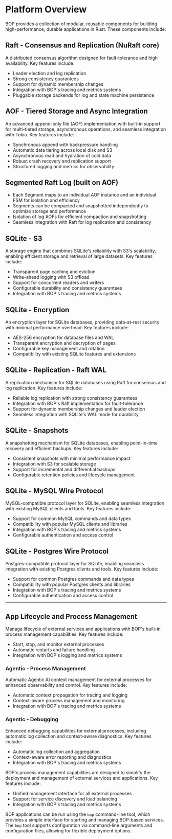 # Platform Overview

BOP provides a collection of modular, reusable components for building high-performance, durable applications in Rust. These components include:

## Raft - Consensus and Replication (NuRaft core)

A distributed consensus algorithm designed for fault-tolerance and high availability. Key features include:

- Leader election and log replication
- Strong consistency guarantees
- Support for dynamic membership changes
- Integration with BOP's tracing and metrics systems
- Pluggable storage backends for log and state machine persistence

## AOF - Tiered Storage and Async Integration

An advanced append-only file (AOF) implementation with built-in support for multi-tiered storage, asynchronous operations, and seamless integration with Tokio. Key features include:

- Synchronous append with backpressure handling
- Automatic data tiering across local disk and S3
- Asynchronous read and hydration of cold data
- Robust crash recovery and replication support
- Structured logging and metrics for observability

## Segmented Raft Log (built on AOF)

- Each Segment maps to an individual AOF instance and an individual FSM for isolation and efficiency
- Segments can be compacted and snapshotted independently to optimize storage and performance
- Isolation of log AOFs for efficient compaction and snapshotting
- Seamless integration with Raft for log replication and consistency

## SQLite - S3

A storage engine that combines SQLite's reliability with S3's scalability, enabling efficient storage and retrieval of large datasets. Key features include:

- Transparent page caching and eviction
- Write-ahead logging with S3 offload
- Support for concurrent readers and writers
- Configurable durability and consistency guarantees
- Integration with BOP's tracing and metrics systems

## SQLite - Encryption

An encryption layer for SQLite databases, providing data-at-rest security with minimal performance overhead. Key features include:

- AES-256 encryption for database files and WAL
- Transparent encryption and decryption of pages
- Configurable key management and rotation
- Compatibility with existing SQLite features and extensions

## SQLite - Replication - Raft WAL

A replication mechanism for SQLite databases using Raft for consensus and log replication. Key features include:

- Reliable log replication with strong consistency guarantees
- Integration with BOP's Raft implementation for fault-tolerance
- Support for dynamic membership changes and leader election
- Seamless integration with SQLite's WAL mode for durability

## SQLite - Snapshots

A snapshotting mechanism for SQLite databases, enabling point-in-time recovery and efficient backups. Key features include:

- Consistent snapshots with minimal performance impact
- Integration with S3 for scalable storage
- Support for incremental and differential backups
- Configurable retention policies and lifecycle management

## SQLite - MySQL Wire Protocol

MySQL-compatible protocol layer for SQLite, enabling seamless integration with existing MySQL clients and tools. Key features include:

- Support for common MySQL commands and data types
- Compatibility with popular MySQL clients and libraries
- Integration with BOP's tracing and metrics systems
- Configurable authentication and access control

## SQLite - Postgres Wire Protocol

Postgres-compatible protocol layer for SQLite, enabling seamless integration with existing Postgres clients and tools. Key features include:

- Support for common Postgres commands and data types
- Compatibility with popular Postgres clients and libraries
- Integration with BOP's tracing and metrics systems
- Configurable authentication and access control

---

## App Lifecycle and Process Management

Manage lifecycle of external services and applications with BOP's built-in process management capabilities. Key features include:

- Start, stop, and monitor external processes
- Automatic restarts and failure handling
- Integration with BOP's logging and metrics systems

### Agentic - Process Management

Automatic Agentic AI context management for external processes for enhanced observability and control. Key features include:
- Automatic context propagation for tracing and logging
- Context-aware process management and monitoring
- Integration with BOP's tracing and metrics systems

### Agentic - Debugging

Enhanced debugging capabilities for external processes, including automatic log collection and context-aware diagnostics. Key features include:

- Automatic log collection and aggregation
- Context-aware error reporting and diagnostics
- Integration with BOP's tracing and metrics systems

BOP's process management capabilities are designed to simplify the deployment and management of external services and applications. Key features include:

- Unified management interface for all external processes
- Support for service discovery and load balancing
- Integration with BOP's tracing and metrics systems

BOP applications can be run using the `bop` command-line tool, which provides a simple interface for starting and managing BOP-based services. The `bop` tool supports configuration via command-line arguments and configuration files, allowing for flexible deployment options.
